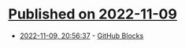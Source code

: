 # [Published on 2022-11-09](index.md)

* [2022-11-09, 20:56:37](https://news.ycombinator.com/item?id=33537706) - [GitHub Blocks](https://blocks.githubnext.com/)
